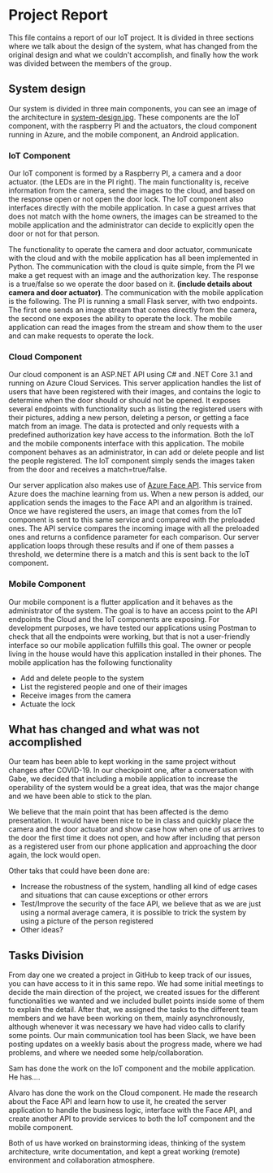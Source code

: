 # Project Report
This file contains a report of our IoT project. It is divided in three sections where we talk about the design of the system, what has changed from the original design and what we couldn't accomplish, and finally how the work was divided between the members of the group.

## System design
Our system is divided in three main components, you can see an image of the architecture in [system-design.jpg](./system-design.jpg). These components are the IoT component, with the raspberry PI and the actuators, the cloud component running in Azure, and the mobile component, an Android application.

### IoT Component
Our IoT component is formed by a Raspberry PI, a camera and a door actuator. (the LEDs are in the PI right). The main functionality is, receive information from the camera, send the images to the cloud, and based on the response open or not open the door lock. The IoT component also interfaces directly with the mobile application. In case a guest arrives that does not match with the home owners, the images can be streamed to the mobile application and the administrator can decide to explicitly open the door or not for that person.

The functionality to operate the camera and door actuator, communicate with the cloud and with the mobile application has all been implemented in Python. The communication with the cloud is quite simple, from the PI we make a get request with an image and the authorization key. The response is a true/false so we operate the door based on it. **(include details about camera and door actuator)**. The communication with the mobile application is the following. The PI is running a small Flask server, with two endpoints. The first one sends an image stream that comes directly from the camera, the second one exposes the ability to operate the lock. The mobile application can read the images from the stream and show them to the user and can make requests to operate the lock. 

### Cloud Component
Our cloud component is an ASP.NET API using C# and .NET Core 3.1 and running on Azure Cloud Services. This server application handles the list of users that have been registered with their images, and contains the logic to determine when the door should or should not be opened. It exposes several endpoints with functionality such as listing the registered users with their pictures, adding a new person, deleting a person, or getting a face match from an image. The data is protected and only requests with a predefined authorization key have access to the information. Both the IoT and the mobile components interface with this application. The mobile component behaves as an administrator, in can add or delete people and list the people registered. The IoT component simply sends the images taken from the door and receives a match=true/false. 

Our server application also makes use of [Azure Face API](https://azure.microsoft.com/en-us/services/cognitive-services/face/). This service from Azure does the machine learning from us. When a new person is added, our application sends the images to the Face API and an algorithm is trained. Once we have registered the users, an image that comes from the IoT component is sent to this same service and compared with the preloaded ones. The API service compares the incoming image with all the preloaded ones and returns a confidence parameter for each comparison. Our server application loops through these results and if one of them passes a threshold, we determine there is a match and this is sent back to the IoT component. 

### Mobile Component
Our mobile component is a flutter application and it behaves as the administrator of the system. The goal is to have an access point to the API endpoints the Cloud and the IoT components are exposing. For development purposes, we have tested our applications using Postman to check that all the endpoints were working, but that is not a user-friendly interface so our mobile application fulfills this goal. The owner or people living in the house would have this application installed in their phones. The mobile application has the following functionality
* Add and delete people to the system
* List the registered people and one of their images
* Receive images from the camera
* Actuate the lock

## What has changed and what was not accomplished
Our team has been able to kept working in the same project without changes after COVID-19. In our checkpoint one, after a conversation with Gabe, we decided that including a mobile application to increase the operability of the system would be a great idea, that was the major change and we have been able to stick to the plan. 

We believe that the main point that has been affected is the demo presentation. It would have been nice to be in class and quickly place the camera and the door actuator and show case how when one of us arrives to the door the first time it does not open, and how after including that person as a registered user from our phone application and approaching the door again, the lock would open.

Other taks that could have been done are:
* Increase the robustness of the system, handling all kind of edge cases and situations that can cause exceptions or other errors
* Test/Improve the security of the face API, we believe that as we are just using a normal average camera, it is possible to trick the system by using a picture of the person registered
* Other ideas?

## Tasks Division
From day one we created a project in GitHub to keep track of our issues, you can have access to it in this same repo. We had some initial meetings to decide the main direction of the project, we created issues for the different functionalities we wanted and we included bullet points inside some of them to explain the detail. After that, we assigned the tasks to the different team members and we have been working on them, mainly asynchronously, although whenever it was necessary we have had video calls to clarify some points. Our main communication tool has been Slack, we have been posting updates on a weekly basis about the progress made, where we had problems, and where we needed some help/collaboration.

Sam has done the work on the IoT component and the mobile application. He has....

Alvaro has done the work on the Cloud component. He made the research about the Face API and learn how to use it, he created the server application to handle the business logic, interface with the Face API, and create another API to provide services to both the IoT component and the mobile component. 

Both of us have worked on brainstorming ideas, thinking of the system architecture, write documentation, and kept a great working (remote) environment and collaboration atmosphere.
